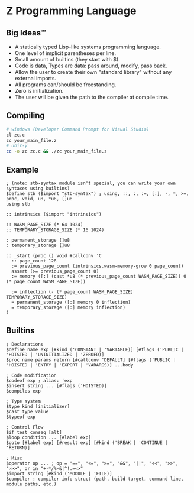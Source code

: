 # Z Programming Language

## Big Ideas™

- A statically typed Lisp-like systems programming language.
- One level of implicit parentheses per line.
- Small amount of builtins (they start with $).
- Code is data, Types are data: pass around, modify, pass back.
- Allow the user to create their own "standard library" without any external imports.
- All programs can/should be freestanding.
- Zero is initialization.
- The user will be given the path to the compiler at compile time.

## Compiling

```sh
# windows (Developer Command Prompt for Visual Studio)
cl zc.c
zc your_main_file.z
# unix-y
cc -o zc zc.c && ./zc your_main_file.z
```

## Example

```wisp
; (note: stb-syntax module isn't special, you can write your own syntaxes using builtins)
$define stb ($import "stb-syntax") ; using, ::, :, :=, [:], -, *, >=, proc, void, u8, *u8, []u8
using stb

:: intrinsics ($import "intrinsics")

:: WASM_PAGE_SIZE (* 64 1024)
:: TEMPORARY_STORAGE_SIZE (* 16 1024)

: permanent_storage []u8
: temporary_storage []u8

:: _start (proc () void #callconv 'C
  :: page_count 128
  := previous_page_count (intrinsics.wasm-memory-grow 0 page_count)
  assert (>= previous_page_count 0)
  := memory ([:] (cast *u8 (* previous_page_count WASM_PAGE_SIZE)) 0 (* page_count WASM_PAGE_SIZE))

  := inflection (- (* page_count WASM_PAGE_SIZE) TEMPORARY_STORAGE_SIZE)
  = permanent_storage ([:] memory 0 inflection)
  = temporary_storage ([:] memory inflection)
)
```

## Builtins

```wisp
; Declarations
$define name exp [#kind ('CONSTANT | 'VARIABLE)] [#flags ('PUBLIC | 'HOISTED | 'UNINITIALIZED | 'ZEROED)]
$proc name params return [#callconv 'DEFAULT] [#flags ('PUBLIC | 'HOISTED | 'ENTRY | 'EXPORT | 'VARARGS)] ...body

; Code modification
$codeof exp ; alias: 'exp
$insert string ... [#flags ('HOISTED)]
$compiles exp

; Type system
$type kind [initializer]
$cast type value
$typeof exp

; Control Flow
$if test conseq [alt]
$loop condition ... [#label exp]
$goto [#label exp] [#result exp] [#kind ('BREAK | 'CONTINUE | 'RETURN)]

; Misc
$operator op ... ; op = "==", "<=", ">=", "&&", "||", "<<", ">>", ">>>", or in "+-*/%~&|^!.=<>"
$import string [#kind ('MODULE | 'FILE)]
$compiler ; compiler info struct (path, build target, command line, module paths, etc.)
```
